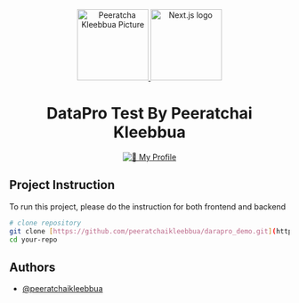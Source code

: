 <div align="center">
  <a href="https://www.linkedin.com/in/peeratchai-kleebbua/">
    <picture>
      <source media="(prefers-color-scheme: dark)" srcset="https://media.licdn.com/dms/image/v2/C5603AQER-pOTPo7xkQ/profile-displayphoto-shrink_200_200/profile-displayphoto-shrink_200_200/0/1637471096087?e=1738195200&v=beta&t=-yYgkdMRHV_R6hJ0yYJEhykfQ3VDXf5GCLcoQRUIH5Q">
      <img alt="Peeratcha Kleebbua Picture" src="https://media.licdn.com/dms/image/v2/C5603AQER-pOTPo7xkQ/profile-displayphoto-shrink_200_200/profile-displayphoto-shrink_200_200/0/1637471096087?e=1738195200&v=beta&t=-yYgkdMRHV_R6hJ0yYJEhykfQ3VDXf5GCLcoQRUIH5Q" height="128">
    </picture>
  </a>
  <a href="https://nextjs.org">
    <picture>
      <source media="(prefers-color-scheme: dark)" srcset="https://assets.vercel.com/image/upload/v1662130559/nextjs/Icon_dark_background.png">
      <img alt="Next.js logo" src="https://assets.vercel.com/image/upload/v1662130559/nextjs/Icon_light_background.png" height="128">
    </picture>
  </a>
  <h1>DataPro Test By Peeratchai Kleebbua</h1>

<a href="https://www.linkedin.com/in/peeratchai-kleebbua/"><img alt="🔗 My Profile" src="https://img.shields.io/badge/linkedin-0A66C2?style=for-the-badge&logo=linkedin&logoColor=white"></a>

</div>

## Project Instruction

To run this project, please do the instruction for both frontend and backend

```bash
# clone repository
git clone [https://github.com/peeratchaikleebbua/darapro_demo.git](https://github.com/peeratchaikleebbua/datapro-demo.git)
cd your-repo
```

## Authors

- [@peeratchaikleebbua](https://github.com/peeratchaikleebbua)
